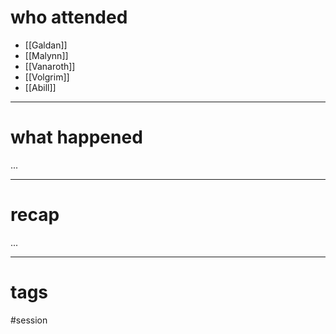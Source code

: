 # who attended

- [[Galdan]]
- [[Malynn]]
- [[Vanaroth]]
- [[Volgrim]]
- [[Abill]]

---
# what happened

...

---
# recap

...

---
# tags

#session